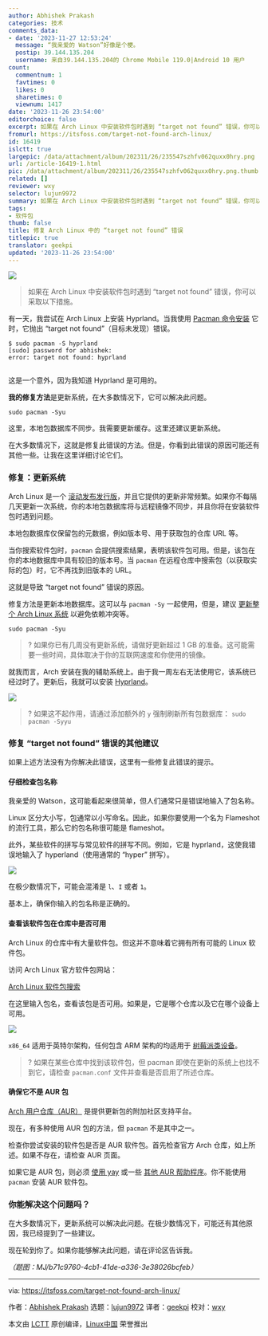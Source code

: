 ```yaml
---
author: Abhishek Prakash
categories: 技术
comments_data:
- date: '2023-11-27 12:53:24'
  message: “我亲爱的 Watson”好像是个梗。
  postip: 39.144.135.204
  username: 来自39.144.135.204的 Chrome Mobile 119.0|Android 10 用户
count:
  commentnum: 1
  favtimes: 0
  likes: 0
  sharetimes: 0
  viewnum: 1417
date: '2023-11-26 23:54:00'
editorchoice: false
excerpt: 如果在 Arch Linux 中安装软件包时遇到 “target not found” 错误，你可以采取以下措施。
fromurl: https://itsfoss.com/target-not-found-arch-linux/
id: 16419
islctt: true
largepic: /data/attachment/album/202311/26/235547szhfv062quxx0hry.png
url: /article-16419-1.html
pic: /data/attachment/album/202311/26/235547szhfv062quxx0hry.png.thumb.jpg
related: []
reviewer: wxy
selector: lujun9972
summary: 如果在 Arch Linux 中安装软件包时遇到 “target not found” 错误，你可以采取以下措施。
tags:
- 软件包
thumb: false
title: 修复 Arch Linux 中的 “target not found” 错误
titlepic: true
translator: geekpi
updated: '2023-11-26 23:54:00'
---
```


![](/data/attachment/album/202311/26/235547szhfv062quxx0hry.png)



> 
> 如果在 Arch Linux 中安装软件包时遇到 “target not found” 错误，你可以采取以下措施。
> 
> 
> 


有一天，我尝试在 Arch Linux 上安装 Hyprland。当我使用 [Pacman 命令安装](https://itsfoss.com/pacman-command/) 它时，它抛出 “target not found”（目标未发现）错误。



```
$ sudo pacman -S hyprland
[sudo] password for abhishek:
error: target not found: hyprland


```

这是一个意外，因为我知道 Hyprland 是可用的。


**我的修复方法**是更新系统，在大多数情况下，它可以解决此问题。



```
sudo pacman -Syu

```

这里，本地包数据库不同步。我需要更新缓存。这里还建议更新系统。


在大多数情况下，这就是修复此错误的方法。但是，你看到此错误的原因可能还有其他一些。让我在这里详细讨论它们。


### 修复：更新系统


Arch Linux 是一个 [滚动发布发行版](https://itsfoss.com/rolling-release/)，并且它提供的更新非常频繁。如果你不每隔几天更新一次系统，你的本地包数据库将与远程镜像不同步，并且你将在安装软件包时遇到问题。


本地包数据库仅保留包的元数据，例如版本号、用于获取包的仓库 URL 等。


当你搜索软件包时，`pacman` 会提供搜索结果，表明该软件包可用。但是，该包在你的本地数据库中具有较旧的版本号。当 `pacman` 在远程仓库中搜索包（以获取实际的包）时，它不再找到旧版本的 URL。


这就是导致 “target not found” 错误的原因。


修复方法是更新本地数据库。这可以与 `pacman -Sy` 一起使用，但是，建议 [更新整个 Arch Linux 系统](https://itsfoss.com/update-arch-linux/) 以避免依赖冲突等。



```
sudo pacman -Syu

```


> 
> ? 如果你已有几周没有更新系统，请做好更新超过 1 GB 的准备。这可能需要一些时间，具体取决于你的互联网速度和你使用的镜像。
> 
> 
> 


就我而言，Arch 安装在我的辅助系统上。由于我一周左右无法使用它，该系统已经过时了。更新后，我就可以安装 [Hyprland](https://hyprland.org/)。


![](/data/attachment/album/202311/26/235445jk24ct2kni44cicc.png)



> 
> ? 如果这不起作用，请通过添加额外的 `y` 强制刷新所有包数据库： `sudo pacman -Syyu`
> 
> 
> 


### 修复 “target not found” 错误的其他建议


如果上述方法没有为你解决此错误，这里有一些修复此错误的提示。


#### 仔细检查包名称


我亲爱的 Watson，这可能看起来很简单，但人们通常只是错误地输入了包名称。


Linux 区分大小写，包通常以小写命名。因此，如果你要使用一个名为 Flameshot 的流行工具，那么它的包名称很可能是 flameshot。


此外，某些软件的拼写与常见软件的拼写不同。例如，它是 hyprland，这使我错误地输入了 hyperland（使用通常的 “hyper” 拼写）。


![](/data/attachment/album/202311/26/235446my8zqekkqqctyqpc.png)


在极少数情况下，可能会混淆是 `l`、`I` 或者 `1`。


基本上，确保你输入的包名称是正确的。


#### 查看该软件包在仓库中是否可用


Arch Linux 的仓库中有大量软件包。但这并不意味着它拥有所有可能的 Linux 软件包。


访问 Arch Linux 官方软件包网站：


[Arch Linux 软件包搜索](https://archlinux.org/packages/)


在这里输入包名，查看该包是否可用。如果是，它是哪个仓库以及它在哪个设备上可用。


![](/data/attachment/album/202311/26/235446eswqtcest8g7qstt.png)


`x86_64` 适用于英特尔架构，任何包含 ARM 架构的均适用于 [树莓派类设备](https://itsfoss.com/raspberry-pi-alternatives/)。



> 
> ? 如果在某些仓库中找到该软件包，但 pacman 即使在更新的系统上也找不到它，请检查 `pacman.conf` 文件并查看是否启用了所述仓库。
> 
> 
> 


#### 确保它不是 AUR 包


[Arch 用户仓库（AUR）](https://itsfoss.com/aur-arch-linux/) 是提供更新包的附加社区支持平台。


现在，有多种使用 AUR 包的方法，但 `pacman` 不是其中之一。


检查你尝试安装的软件包是否是 AUR 软件包。首先检查官方 Arch 仓库，如上所述。如果不存在，请检查 AUR 页面。


如果它是 AUR 包，则必须 [使用 yay](https://itsfoss.com/install-yay-arch-linux/) 或一些 [其他 AUR 帮助程序](https://itsfoss.com/best-aur-helpers/)。你不能使用 `pacman` 安装 AUR 软件包。


### 你能解决这个问题吗？


在大多数情况下，更新系统可以解决此问题。在极少数情况下，可能还有其他原因，我已经提到了一些建议。


现在轮到你了。如果你能够解决此问题，请在评论区告诉我。


*（题图：MJ/b71c9760-4cb1-41de-a336-3e38026bcfeb）*




---


via: <https://itsfoss.com/target-not-found-arch-linux/>


作者：[Abhishek Prakash](https://itsfoss.com/author/abhishek/) 选题：[lujun9972](https://github.com/lujun9972) 译者：[geekpi](https://github.com/geekpi) 校对：[wxy](https://github.com/wxy)


本文由 [LCTT](https://github.com/LCTT/TranslateProject) 原创编译，[Linux中国](https://linux.cn/) 荣誉推出